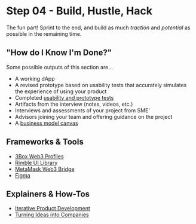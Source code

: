 # Step 04 - Build, Hustle, Hack

The fun part! Sprint to the end, and build as much *traction* and *potential* as possible in the remaining time.

## "How do I Know I'm Done?"

Some possible outputs of this section are...

* A working dApp
* A revised prototype based on usability tests that accurately simulates the experience of using your product
* Completed [usability and prototype tests](https://uxmastery.com/beginners-guide-to-usability-testing/)
* Artifacts from the interview (notes, videos, etc.)
* Interviews and assessments of your project from SME'
* Advisors joining your team and offering guidance on the project
* A [business model canvas](https://leanstack.com/leancanvas)

## Frameworks & Tools
* [3Box Web3 Profiles](https://www.youtube.com/watch?v=bjPdRmhQDUA)
* [Rimble UI Library](https://www.youtube.com/watch?v=5eyt3lV3laY)
* [MetaMask Web3 Bridge](https://www.youtube.com/watch?v=Ho1KJELQTi8)
* [Figma](https://www.figma.com)


## Explainers & How-Tos
* [Iterative Product Development](https://www.youtube.com/watch?v=AiU5dHxrw-0)
* [Turning Ideas into Companies](https://www.youtube.com/watch?v=kzI7qwLvjIU)
